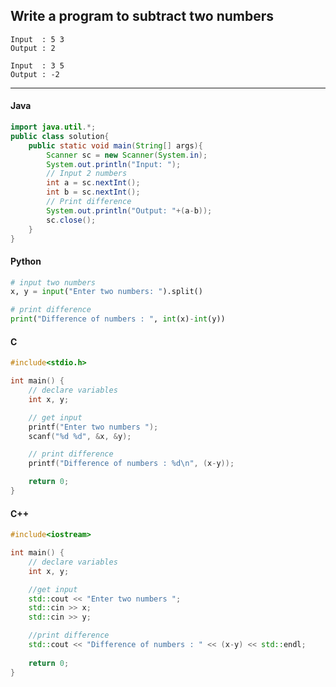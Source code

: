 ## Write a program to subtract two numbers

```
Input  : 5 3
Output : 2
```
```
Input  : 3 5
Output : -2
```

---

<CodeBlock slots="heading, code" repeat="4" languages="Java, Python, C, C++" />

#### Java

```Java
import java.util.*;
public class solution{
    public static void main(String[] args){
        Scanner sc = new Scanner(System.in);
        System.out.println("Input: ");
        // Input 2 numbers
        int a = sc.nextInt();
        int b = sc.nextInt();
        // Print difference
        System.out.println("Output: "+(a-b));
        sc.close();
    }
}
```

#### Python

```python
# input two numbers
x, y = input("Enter two numbers: ").split()

# print difference
print("Difference of numbers : ", int(x)-int(y))
```

#### C

```c
#include<stdio.h>

int main() {
    // declare variables
    int x, y;

    // get input
    printf("Enter two numbers ");
    scanf("%d %d", &x, &y);

    // print difference
    printf("Difference of numbers : %d\n", (x-y));

    return 0;
}
```

#### C++

```cpp
#include<iostream>

int main() {
    // declare variables
    int x, y;

    //get input
    std::cout << "Enter two numbers ";
    std::cin >> x;
    std::cin >> y;

    //print difference
    std::cout << "Difference of numbers : " << (x-y) << std::endl;
    
    return 0;
}
```

